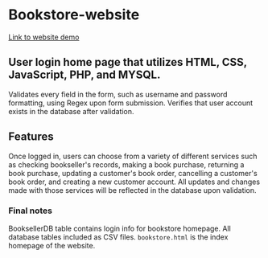 # Bookstore-website
[Link to website demo](https://www.youtube.com/watch?v=pR0UY3KRUNs)
## User login home page that utilizes HTML, CSS, JavaScript, PHP, and MYSQL. 
Validates every field in the form, such as username and password formatting, using Regex upon form submission. Verifies that user account exists in the database after validation. 
## Features
Once logged in, users can choose from a variety of different services such as checking bookseller's records, making a book purchase, returning a book purchase, updating a customer's book order, cancelling a customer's book order, and creating a new customer account. All updates and changes made with those services will be reflected in the database upon validation.
### Final notes
BooksellerDB table contains login info for bookstore homepage. All database tables included as CSV files. ``bookstore.html`` is the index homepage of the website.

